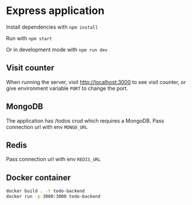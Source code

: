 # Express application

Install dependencies with `npm install`

Run with `npm start`

Or in development mode with `npm run dev`

## Visit counter

When running the server, visit <http://localhost:3000> to see visit counter, or give environment variable `PORT` to change the port.

## MongoDB

The application has /todos crud which requires a MongoDB. Pass connection url with env `MONGO_URL`

## Redis

Pass connection url with env `REDIS_URL`

## Docker container

```sh
docker build . -t todo-backend
docker run -p 3000:3000 todo-backend
```
